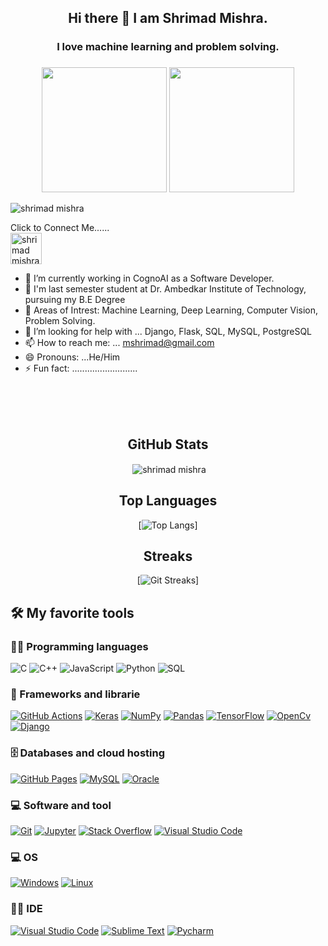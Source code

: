<head>
  <meta name="google-site-verification" content="bOSwZX5aVstnGihrRD5DBFOw3-RA-aksKom-rLEhzCs" />
</head>
<div align="center">
  <h2>Hi there 👋 I am Shrimad Mishra.</h2>
  <h3>I love machine learning and problem solving.<h3>
</div>

<div align="center">
<img src="https://media.giphy.com/media/MeJgB3yMMwIaHmKD4z/giphy.gif" width=200 height=200 />  <img src="https://media.tenor.com/images/3b388fe03da271d2674faf85eb7c3fcd/tenor.gif" width=200 height=200 />  
</div>

<p align="left"> <img src="https://komarev.com/ghpvc/?username=shrimad-mishra&label=Profile%20views&color=0e75b6&style=flat" alt="shrimad mishra" /> </p>

<div align="left">
  Click to Connect Me......
  <br>
  <a href="https://www.linkedin.com/in/shrimad-mishra/" target="blank"><img src="https://img.icons8.com/color/344/linkedin.png" alt="shrimad mishra" height="50"        width="50"/></a>
</div>

- 🌱 I’m currently working in CognoAI as a Software Developer.
- 👨‍ I'm last semester student at Dr. Ambedkar Institute of Technology, pursuing my B.E Degree
- 🤔 Areas of Intrest: Machine Learning, Deep Learning, Computer Vision, Problem Solving.
- 🥺 I’m looking for help with ... Django, Flask, SQL, MySQL, PostgreSQL
- 📫 How to reach me: ... mshrimad@gmail.com
- 😄 Pronouns: ...He/Him
- ⚡ Fun fact: ..........................

<br>
<br>
<br>

<div align="center">
  <h2>GitHub Stats </h2>
</div>

<div align="center"> 
<p>&nbsp;<img align="center" src="https://github-readme-stats.vercel.app/api?username=shrimad-mishra&&show_icons=true&title_color=ffffff&icon_color=bb2acf&text_color=daf7dc&bg_color=151515" alt="shrimad mishra" /></p>
</div>

<div align="center">
  <h2>Top Languages</h2>
</div>

<div align="center">
  
[![Top Langs](https://github-readme-stats.vercel.app/api/top-langs/?username=shrimad-mishra&layout=compact&theme=tokyonight)]

</div>

<div align="center">
  <h2>Streaks</h2>
</div>

<div align="center">


[![Git Streaks](https://github-readme-streak-stats.herokuapp.com/?user=shrimad-mishra&theme=highcontrast)]

</div>




## 🛠️ My favorite tools

### 👨‍💻 Programming languages
<p>
    <img alt="C" src="https://img.shields.io/badge/C%20-%232370ED.svg?logo=c&logoColor=white">
    <img alt="C++" src="https://img.shields.io/badge/C++%20-%2300599C.svg?logo=c%2B%2B&logoColor=white">    
    <img alt="JavaScript" src="https://img.shields.io/badge/Javascript-%23007396.svg?logo=java&logoColor=white">
    <img alt="Python" src="https://img.shields.io/badge/Python%20-%2314354C.svg?logo=python&logoColor=white">            
    <img alt="SQL" src="https://img.shields.io/badge/SQL%20-%23025E8C.svg?logo=amazon-dynamodb&logoColor=white">
</p>              
                
                
### 🧰 Frameworks and librarie
<p>
    <a href="#"><img alt="GitHub Actions" src="https://img.shields.io/badge/GitHub%20Actions%20-%232671E5.svg?logo=github%20actions&logoColor=white"></a>
    <a href="#"><img alt="Keras" src="https://img.shields.io/badge/Keras%20-%23D00000.svg?logo=Keras&logoColor=white"></a>
    <a href="#"><img alt="NumPy" src="https://img.shields.io/badge/Numpy%20-%23013243.svg?logo=numpy&logoColor=white"></a>
    <a href="#"><img alt="Pandas" src="https://img.shields.io/badge/Pandas%20-%23150458.svg?logo=pandas&logoColor=white"></a>
    <a href="#"><img alt="TensorFlow" src="https://img.shields.io/badge/TensorFlow%20-%23FF6F00.svg?logo=TensorFlow&logoColor=white"></a>
    <a href="#"><img alt="OpenCv" src="https://img.shields.io/badge/OpenCV-27338e?style=for-the-badge&logo=OpenCV&logoColor=white"></a>
    <a href="#"><img alt="Django" src="https://img.shields.io/badge/Django-27338e?style=for-the-badge&logo=Djnago&logoColor=white"></a>
 </p>   
    
### 🗄️ Databases and cloud hosting
<p>
    <a href="#"><img alt="GitHub Pages" src="https://img.shields.io/badge/GitHub%20Pages-%23327FC7.svg?logo=github&logoColor=white"></a>
    <a href="#"><img alt="MySQL" src="https://img.shields.io/badge/MySQL-%2300f.svg?logo=mysql&logoColor=white"></a>
    <a href="#"><img alt="Oracle" src ="https://img.shields.io/badge/Oracle%20-%23F00000.svg?logo=oracle&logoColor=white"></a>
</p>

### 💻 Software and tool
<p>
    <a href="#"><img alt="Git" src="https://img.shields.io/badge/Git%20-%23F05033.svg?logo=git&logoColor=white"></a>
    <a href="#"><img alt="Jupyter" src="https://img.shields.io/badge/Jupyter%20-%23F37626.svg?logo=Jupyter&logoColor=white"></a>
    <a href="#"><img alt="Stack Overflow" src="https://img.shields.io/badge/-Stack%20Overflow-FE7A16?logo=stack-overflow&logoColor=white"></a>
    <a href="#"><img alt="Visual Studio Code" src="https://img.shields.io/badge/Visual%20Studio%20Code-0078d7.svg?logo=visual-studio-code&logoColor=white"></a>
</p>

### 💻 OS
<p>
   <a href="#"><img alt="Windows" src="https://img.shields.io/badge/Windows-0078D6?style=for-the-badge&logo=windows&logoColor=whit"></a>
   <a href="#"><img alt="Linux" src="https://img.shields.io/badge/Linux-FCC624?style=for-the-badge&logo=linux&logoColor=black"></a>
</p>

### 👨‍💻 IDE 
<p>
  <a href="#"><img alt="Visual Studio Code" src="https://img.shields.io/badge/Visual_Studio_Code-0078D4?style=for-the-badge&logo=visual%20studio%20code&logoColor=white"></a>
  <a href="#"><img alt="Sublime Text" src="https://img.shields.io/badge/sublime_text-%23575757.svg?&style=for-the-badge&logo=sublime-text&logoColor=important"></a>
  <a href="#"><img alt="Pycharm" src="https://img.shields.io/badge/PyCharm-000000.svg?&style=for-the-badge&logo=PyCharm&logoColor=white"></a>
</p>
